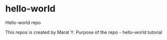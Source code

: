 # hello-world
Hello-world repo

This repos is created by Marat Y.
Purpose of the repo - hello-world tutorial
